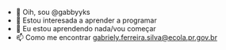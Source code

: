 - 👋 Oih, sou @gabbyyks
- 👀 Estou interesada a aprender a programar
- 🌱 Eu estou aprendendo  nada/vou começar
- 📫 Como me encontrar gabriely.ferreira.silva@ecola.pr.gov.br
